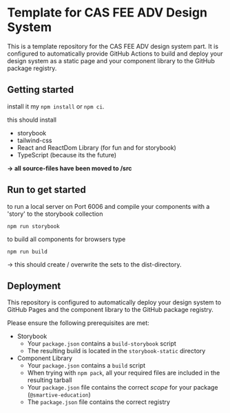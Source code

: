 # Template for CAS FEE ADV Design System

This is a template repository for the CAS FEE ADV design system part.
It is configured to automatically provide GitHub Actions to build and deploy
your design system as a static page and your component library to the
GitHub package registry.

## Getting started

install it my `npm install` or `npm ci`.

this should install
- storybook 
- tailwind-css
- React and ReactDom Library (for fun and for storybook)
- TypeScript (because its the future)

<b>-> all source-files have been moved to /src</b>

## Run to get started

to run a local server on Port 6006 and compile your components with a 'story' to the storybook collection 

`npm run storybook`

to build all components for browsers type

`npm run build`

-> this should create / overwrite the sets to the dist-directory. 


## Deployment

This repository is configured to automatically deploy your design system
to GitHub Pages and the component library to the GitHub package registry.

Please ensure the following prerequisites are met:

- Storybook
  - Your `package.json` contains a `build-storybook` script
  - The resulting build is located in the `storybook-static` directory
- Component Library
  - Your `package.json` contains a `build` script
  - When trying with `npm pack`, all your required files are included in the resulting tarball
  - Your `package.json` file contains the correct _scope_ for your package (`@smartive-education`)
  - The `package.json` file contains the correct registry
